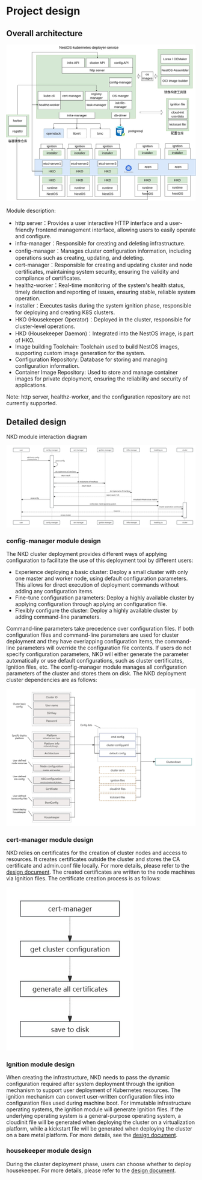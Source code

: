 # Project design

## Overall architecture

![arch](./figures/overall_arch.jpg)

Module description:
- http server：Provides a user interactive HTTP interface and a user-friendly frontend management interface, allowing users to easily operate and configure.
- infra-manager：Responsible for creating and deleting infrastructure.
- config-manager：Manages cluster configuration information, including operations such as creating, updating, and deleting.
- cert-manager：Responsible for creating and updating cluster and node certificates, maintaining system security, ensuring the validity and compliance of certificates.
- healthz-worker：Real-time monitoring of the system's health status, timely detection and reporting of issues, ensuring stable, reliable system operation.
- installer：Executes tasks during the system ignition phase, responsible for deploying and creating K8S clusters.
- HKO (Housekeeper Operator)：Deployed in the cluster, responsible for cluster-level operations.
- HKD (Housekeeper Daemon)：Integrated into the NestOS image, is part of HKO.
- Image building Toolchain: Toolchain used to build NestOS images, supporting custom image generation for the system.
- Configuration Repository: Database for storing and managing configuration information.
- Container Image Repository: Used to store and manage container images for private deployment, ensuring the reliability and security of applications.

Note: http server, healthz-worker, and the configuration repository are not currently supported.

## Detailed design
NKD module interaction diagram

![detailed_design](/docs/en/figures/detailed_design.jpg)

### config-manager module design
The NKD cluster deployment provides different ways of applying configuration to facilitate the use of this deployment tool by different users:
 - Experience deploying a basic cluster: Deploy a small cluster with only one master and worker node, using default configuration parameters. This allows for direct execution of deployment commands without adding any configuration items.
 - Fine-tune configuration parameters: Deploy a highly available cluster by applying configuration through applying an configuration file.
 - Flexibly configure the cluster: Deploy a highly available cluster by adding command-line parameters.

Command-line parameters take precedence over configuration files. If both configuration files and command-line parameters are used for cluster deployment and they have overlapping configuration items, the command-line parameters will override the configuration file contents.
If users do not specify configuration parameters, NKD will either generate the parameter automatically or use default configurations, such as cluster certificates, Ignition files, etc. The config-manager module manages all configuration parameters of the cluster and stores them on disk. The NKD deployment cluster dependencies are as follows:

![config_manager_design](/docs/en/figures/config_manager_design.jpg)

### cert-manager module design
NKD relies on certificates for the creation of cluster nodes and access to resources. It creates certificates outside the cluster and stores the CA certificate and admin.conf file locally. For more details, please refer to the [design document](./certmanager_design.md). The created certificates are written to the node machines via Ignition files. The certificate creation process is as follows:

![certmanager_design](/docs/en/figures/certmanager_design.jpg)

### Ignition module design
When creating the infrastructure, NKD needs to pass the dynamic configuration required after system deployment through the ignition mechanism to support user deployment of Kubernetes resources. The ignition mechanism can convert user-written configuration files into configuration files used during machine boot. For immutable infrastructure operating systems, the ignition module will generate Ignition files. If the underlying operating system is a general-purpose operating system, a cloudinit file will be generated when deploying the cluster on a virtualization platform, while a kickstart file will be generated when deploying the cluster on a bare metal platform. For more details, see the [design document](./ignition_design.md).

### housekeeper module design
During the cluster deployment phase, users can choose whether to deploy housekeeper.
For more details, please refer to the [design document](./housekeeper_design.md).
